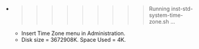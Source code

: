 * >>>>>>>>> Running inst-std-system-time-zone.sh ...
  * Insert Time Zone menu in Administration.
  * Disk size = 3672908K. Space Used = 4K.
